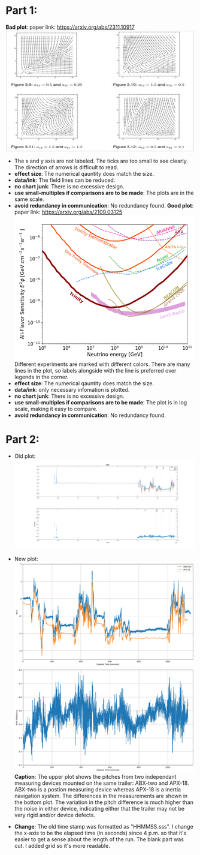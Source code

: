 # Part 1:
**Bad plot**:
paper link: https://arxiv.org/abs/2311.10917
![Bad plot](https://github.com/chacelin993/DSPS_CLin/blob/main/hw8/bad_plot.png)
- The x and y axis are not labeled. The ticks are too small to see clearly. The direction of arrows is difficult to read.
- **effect size**: The numerical qauntity does match the size.
- **data/ink**: The field lines can be reduced.
- **no chart junk**: There is no excessive design.
- **use small-multiples if comparisons are to be made**: The plots are in the same scale.
- **avoid redundancy in communication**: No redundancy found.
**Good plot**:
paper link: https://arxiv.org/abs/2109.03125
![Good plot](https://github.com/chacelin993/DSPS_CLin/blob/main/hw8/good_plot.png)
Different experiments are marked with different colors. There are many lines in the plot, so labels alongside with the line is preferred over legends in the corner.
- **effect size**: The numerical qauntity does match the size.
- **data/ink**: only necessary infomation is plotted.
- **no chart junk**: There is no excessive design.
- **use small-multiples if comparisons are to be made**: The plot is in log scale, making it easy to compare.
- **avoid redundancy in communication**: No redundancy found.
# Part 2:
- Old plot:
![pitch](https://github.com/chacelin993/DSPS_CLin/blob/main/hw8/pitch.png)

- New plot:
![new pitch](https://github.com/chacelin993/DSPS_CLin/blob/main/hw8/improved_pitch.png)
![new pitch](https://github.com/chacelin993/DSPS_CLin/blob/main/hw8/improved_pitch_diff.png)
**Caption**: The upper plot shows the pitches from two independant measuring devices mounted on the same trailer: ABX-two and APX-18. ABX-two is a postion measuring device whereas APX-18 is a inertia navigation system. The differences in the measurements are shown in the bottom plot. The variation in the pitch difference is much higher than the noise in either device, indicating either that the trailer may not be very rigid and/or device defects.
- **Change**: The old time stamp was formatted as "HHMMSS.sss". I change the x-axis to be the elapsed time (in seconds) since 4 p.m. so that it's easier to get a sense about the length of the run. The blank part was cut. I added grid so it's more readable. 
